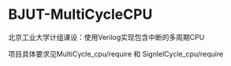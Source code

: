 # BJUT-MultiCycleCPU
北京工业大学计组课设：使用Verilog实现包含中断的多周期CPU

项目具体要求见MultiCycle_cpu/require 和 SignlelCycle_cpu/require

